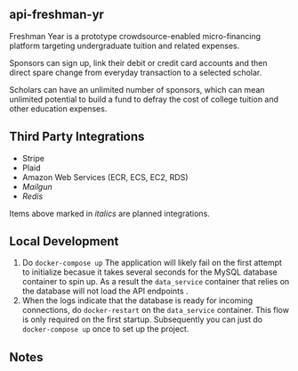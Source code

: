 ## api-freshman-yr

Freshman Year is a prototype crowdsource-enabled micro-financing platform targeting undergraduate tuition and related expenses.

Sponsors can sign up, link their debit or credit card accounts and then direct spare change from everyday transaction to a selected scholar.

Scholars can have an unlimited number of sponsors, which can mean unlimited potential to build a fund to defray the cost of college tuition and other education expenses. 


## Third Party Integrations

 * Stripe
 * Plaid
 * Amazon Web Services (ECR, ECS, EC2, RDS)
 * _Mailgun_
 * _Redis_

 Items above marked in _italics_ are planned integrations.

## Local Development

1. Do `docker-compose up` The application will likely fail on the first attempt to initialize becasue it takes several seconds for the MySQL database container to spin up. As a result the `data_service` container that relies on the database will not load the API endpoints . 
2. When the logs indicate that the database is ready for incoming connections, do `docker-restart` on the `data_service` container. This flow is only required on the first startup. Subsequently you can just do `docker-compose up` once to set up the project.

## Notes
